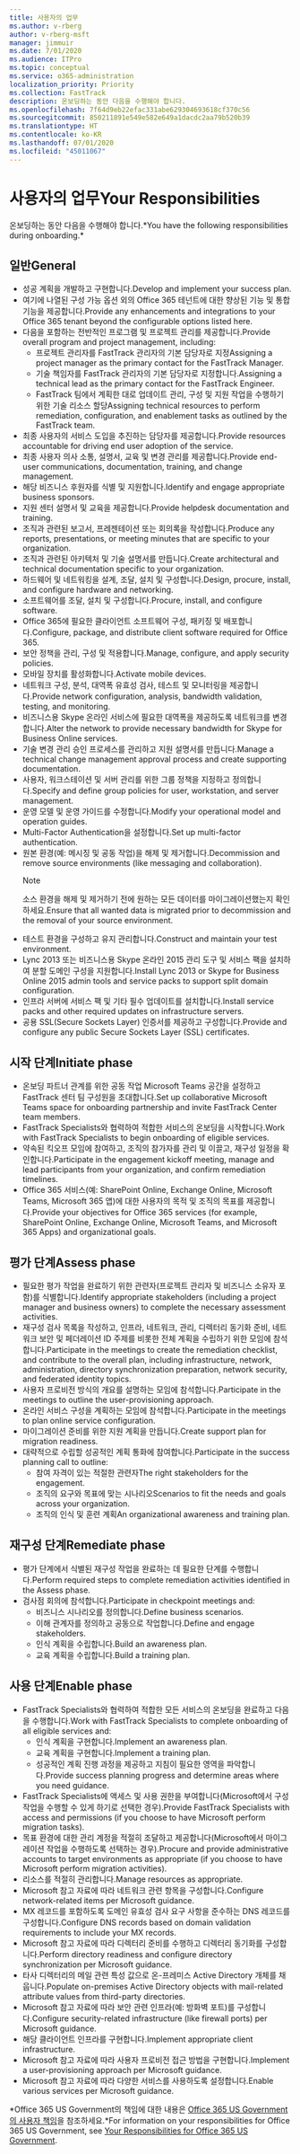 ```yaml
---
title: 사용자의 업무
ms.author: v-rberg
author: v-rberg-msft
manager: jimmuir
ms.date: 7/01/2020
ms.audience: ITPro
ms.topic: conceptual
ms.service: o365-administration
localization_priority: Priority
ms.collection: FastTrack
description: 온보딩하는 동안 다음을 수행해야 합니다.
ms.openlocfilehash: 7f64d9eb22efac331abe629304693618cf370c56
ms.sourcegitcommit: 850211891e549e582e649a1dacdc2aa79b520b39
ms.translationtype: HT
ms.contentlocale: ko-KR
ms.lasthandoff: 07/01/2020
ms.locfileid: "45011067"
---
```

# <a name="your-responsibilities"></a><span data-ttu-id="391ec-103">사용자의 업무</span><span class="sxs-lookup"><span data-stu-id="391ec-103">Your Responsibilities</span></span>

<span data-ttu-id="391ec-104">온보딩하는 동안 다음을 수행해야 합니다.\*</span><span class="sxs-lookup"><span data-stu-id="391ec-104">You have the following responsibilities during onboarding.\*</span></span>
  
## <a name="general"></a><span data-ttu-id="391ec-105">일반</span><span class="sxs-lookup"><span data-stu-id="391ec-105">General</span></span>

- <span data-ttu-id="391ec-106">성공 계획을 개발하고 구현합니다.</span><span class="sxs-lookup"><span data-stu-id="391ec-106">Develop and implement your success plan.</span></span>
- <span data-ttu-id="391ec-107">여기에 나열된 구성 가능 옵션 외의 Office 365 테넌트에 대한 향상된 기능 및 통합 기능을 제공합니다.</span><span class="sxs-lookup"><span data-stu-id="391ec-107">Provide any enhancements and integrations to your Office 365 tenant beyond the configurable options listed here.</span></span>  
- <span data-ttu-id="391ec-108">다음을 포함하는 전반적인 프로그램 및 프로젝트 관리를 제공합니다.</span><span class="sxs-lookup"><span data-stu-id="391ec-108">Provide overall program and project management, including:</span></span> 
  - <span data-ttu-id="391ec-109">프로젝트 관리자를 FastTrack 관리자의 기본 담당자로 지정</span><span class="sxs-lookup"><span data-stu-id="391ec-109">Assigning a project manager as the primary contact for the FastTrack Manager.</span></span>
  - <span data-ttu-id="391ec-110">기술 책임자를 FastTrack 관리자의 기본 담당자로 지정합니다.</span><span class="sxs-lookup"><span data-stu-id="391ec-110">Assigning a technical lead as the primary contact for the FastTrack Engineer.</span></span>
  - <span data-ttu-id="391ec-111">FastTrack 팀에서 계획한 대로 업데이트 관리, 구성 및 지원 작업을 수행하기 위한 기술 리소스 할당</span><span class="sxs-lookup"><span data-stu-id="391ec-111">Assigning technical resources to perform remediation, configuration, and enablement tasks as outlined by the FastTrack team.</span></span> 
- <span data-ttu-id="391ec-112">최종 사용자의 서비스 도입을 추진하는 담당자를 제공합니다.</span><span class="sxs-lookup"><span data-stu-id="391ec-112">Provide resources accountable for driving end user adoption of the service.</span></span> 
- <span data-ttu-id="391ec-113">최종 사용자 의사 소통, 설명서, 교육 및 변경 관리를 제공합니다.</span><span class="sxs-lookup"><span data-stu-id="391ec-113">Provide end-user communications, documentation, training, and change management.</span></span>
- <span data-ttu-id="391ec-114">해당 비즈니스 후원자를 식별 및 지원합니다.</span><span class="sxs-lookup"><span data-stu-id="391ec-114">Identify and engage appropriate business sponsors.</span></span>  
- <span data-ttu-id="391ec-115">지원 센터 설명서 및 교육을 제공합니다.</span><span class="sxs-lookup"><span data-stu-id="391ec-115">Provide helpdesk documentation and training.</span></span>  
- <span data-ttu-id="391ec-116">조직과 관련된 보고서, 프레젠테이션 또는 회의록을 작성합니다.</span><span class="sxs-lookup"><span data-stu-id="391ec-116">Produce any reports, presentations, or meeting minutes that are specific to your organization.</span></span> 
- <span data-ttu-id="391ec-117">조직과 관련된 아키텍처 및 기술 설명서를 만듭니다.</span><span class="sxs-lookup"><span data-stu-id="391ec-117">Create architectural and technical documentation specific to your organization.</span></span>   
- <span data-ttu-id="391ec-118">하드웨어 및 네트워킹을 설계, 조달, 설치 및 구성합니다.</span><span class="sxs-lookup"><span data-stu-id="391ec-118">Design, procure, install, and configure hardware and networking.</span></span>   
- <span data-ttu-id="391ec-119">소프트웨어를 조달, 설치 및 구성합니다.</span><span class="sxs-lookup"><span data-stu-id="391ec-119">Procure, install, and configure software.</span></span>  
- <span data-ttu-id="391ec-120">Office 365에 필요한 클라이언트 소프트웨어 구성, 패키징 및 배포합니다.</span><span class="sxs-lookup"><span data-stu-id="391ec-120">Configure, package, and distribute client software required for Office 365.</span></span>  
- <span data-ttu-id="391ec-121">보안 정책을 관리, 구성 및 적용합니다.</span><span class="sxs-lookup"><span data-stu-id="391ec-121">Manage, configure, and apply security policies.</span></span>
- <span data-ttu-id="391ec-122">모바일 장치를 활성화합니다.</span><span class="sxs-lookup"><span data-stu-id="391ec-122">Activate mobile devices.</span></span>
- <span data-ttu-id="391ec-123">네트워크 구성, 분석, 대역폭 유효성 검사, 테스트 및 모니터링을 제공합니다.</span><span class="sxs-lookup"><span data-stu-id="391ec-123">Provide network configuration, analysis, bandwidth validation, testing, and monitoring.</span></span> 
- <span data-ttu-id="391ec-124">비즈니스용 Skype 온라인 서비스에 필요한 대역폭을 제공하도록 네트워크를 변경합니다.</span><span class="sxs-lookup"><span data-stu-id="391ec-124">Alter the network to provide necessary bandwidth for Skype for Business Online services.</span></span> 
- <span data-ttu-id="391ec-125">기술 변경 관리 승인 프로세스를 관리하고 지원 설명서를 만듭니다.</span><span class="sxs-lookup"><span data-stu-id="391ec-125">Manage a technical change management approval process and create supporting documentation.</span></span>  
- <span data-ttu-id="391ec-126">사용자, 워크스테이션 및 서버 관리를 위한 그룹 정책을 지정하고 정의합니다.</span><span class="sxs-lookup"><span data-stu-id="391ec-126">Specify and define group policies for user, workstation, and server management.</span></span> 
- <span data-ttu-id="391ec-127">운영 모델 및 운영 가이드를 수정합니다.</span><span class="sxs-lookup"><span data-stu-id="391ec-127">Modify your operational model and operation guides.</span></span> 
- <span data-ttu-id="391ec-128">Multi-Factor Authentication을 설정합니다.</span><span class="sxs-lookup"><span data-stu-id="391ec-128">Set up multi-factor authentication.</span></span>  
- <span data-ttu-id="391ec-129">원본 환경(예: 메시징 및 공동 작업)을 해제 및 제거합니다.</span><span class="sxs-lookup"><span data-stu-id="391ec-129">Decommission and remove source environments (like messaging and collaboration).</span></span> 
    > [!NOTE]
    > <span data-ttu-id="391ec-130">소스 환경을 해제 및 제거하기 전에 원하는 모든 데이터를 마이그레이션했는지 확인하세요.</span><span class="sxs-lookup"><span data-stu-id="391ec-130">Ensure that all wanted data is migrated prior to decommission and the removal of your source environment.</span></span> 
- <span data-ttu-id="391ec-131">테스트 환경을 구성하고 유지 관리합니다.</span><span class="sxs-lookup"><span data-stu-id="391ec-131">Construct and maintain your test environment.</span></span>  
- <span data-ttu-id="391ec-132">Lync 2013 또는 비즈니스용 Skype 온라인 2015 관리 도구 및 서비스 팩을 설치하여 분할 도메인 구성을 지원합니다.</span><span class="sxs-lookup"><span data-stu-id="391ec-132">Install Lync 2013 or Skype for Business Online 2015 admin tools and service packs to support split domain configuration.</span></span>
- <span data-ttu-id="391ec-133">인프라 서버에 서비스 팩 및 기타 필수 업데이트를 설치합니다.</span><span class="sxs-lookup"><span data-stu-id="391ec-133">Install service packs and other required updates on infrastructure servers.</span></span> 
- <span data-ttu-id="391ec-134">공용 SSL(Secure Sockets Layer) 인증서를 제공하고 구성합니다.</span><span class="sxs-lookup"><span data-stu-id="391ec-134">Provide and configure any public Secure Sockets Layer (SSL) certificates.</span></span> 
    
## <a name="initiate-phase"></a><span data-ttu-id="391ec-135">시작 단계</span><span class="sxs-lookup"><span data-stu-id="391ec-135">Initiate phase</span></span>

- <span data-ttu-id="391ec-136">온보딩 파트너 관계를 위한 공동 작업 Microsoft Teams 공간을 설정하고 FastTrack 센터 팀 구성원을 초대합니다.</span><span class="sxs-lookup"><span data-stu-id="391ec-136">Set up collaborative Microsoft Teams space for onboarding partnership and invite FastTrack Center team members.</span></span>   
- <span data-ttu-id="391ec-137">FastTrack Specialists와 협력하여 적합한 서비스의 온보딩을 시작합니다.</span><span class="sxs-lookup"><span data-stu-id="391ec-137">Work with FastTrack Specialists to begin onboarding of eligible services.</span></span>    
- <span data-ttu-id="391ec-138">약속된 킥오프 모임에 참여하고, 조직의 참가자를 관리 및 이끌고, 재구성 일정을 확인합니다.</span><span class="sxs-lookup"><span data-stu-id="391ec-138">Participate in the engagement kickoff meeting, manage and lead participants from your organization, and confirm remediation timelines.</span></span>   
- <span data-ttu-id="391ec-139">Office 365 서비스(예: SharePoint Online, Exchange Online, Microsoft Teams, Microsoft 365 앱)에 대한 사용자의 목적 및 조직의 목표를 제공합니다.</span><span class="sxs-lookup"><span data-stu-id="391ec-139">Provide your objectives for Office 365 services (for example, SharePoint Online, Exchange Online, Microsoft Teams, and Microsoft 365 Apps) and organizational goals.</span></span>
    
## <a name="assess-phase"></a><span data-ttu-id="391ec-140">평가 단계</span><span class="sxs-lookup"><span data-stu-id="391ec-140">Assess phase</span></span>

- <span data-ttu-id="391ec-141">필요한 평가 작업을 완료하기 위한 관련자(프로젝트 관리자 및 비즈니스 소유자 포함)를 식별합니다.</span><span class="sxs-lookup"><span data-stu-id="391ec-141">Identify appropriate stakeholders (including a project manager and business owners) to complete the necessary assessment activities.</span></span>    
- <span data-ttu-id="391ec-142">재구성 검사 목록을 작성하고, 인프라, 네트워크, 관리, 디렉터리 동기화 준비, 네트워크 보안 및 페더레이션 ID 주제를 비롯한 전체 계획을 수립하기 위한 모임에 참석합니다.</span><span class="sxs-lookup"><span data-stu-id="391ec-142">Participate in the meetings to create the remediation checklist, and contribute to the overall plan, including infrastructure, network, administration, directory synchronization preparation, network security, and federated identity topics.</span></span>   
- <span data-ttu-id="391ec-143">사용자 프로비전 방식의 개요를 설명하는 모임에 참석합니다.</span><span class="sxs-lookup"><span data-stu-id="391ec-143">Participate in the meetings to outline the user-provisioning approach.</span></span>  
- <span data-ttu-id="391ec-144">온라인 서비스 구성을 계획하는 모임에 참석합니다.</span><span class="sxs-lookup"><span data-stu-id="391ec-144">Participate in the meetings to plan online service configuration.</span></span>    
- <span data-ttu-id="391ec-145">마이그레이션 준비를 위한 지원 계획을 만듭니다.</span><span class="sxs-lookup"><span data-stu-id="391ec-145">Create support plan for migration readiness.</span></span> 
- <span data-ttu-id="391ec-146">대략적으로 수립할 성공적인 계획 통화에 참여합니다.</span><span class="sxs-lookup"><span data-stu-id="391ec-146">Participate in the success planning call to outline:</span></span>   
  - <span data-ttu-id="391ec-147">참여 자격이 있는 적절한 관련자</span><span class="sxs-lookup"><span data-stu-id="391ec-147">The right stakeholders for the engagement.</span></span>  
  - <span data-ttu-id="391ec-148">조직의 요구와 목표에 맞는 시나리오</span><span class="sxs-lookup"><span data-stu-id="391ec-148">Scenarios to fit the needs and goals across your organization.</span></span>
  - <span data-ttu-id="391ec-149">조직의 인식 및 훈련 계획</span><span class="sxs-lookup"><span data-stu-id="391ec-149">An organizational awareness and training plan.</span></span>
    
## <a name="remediate-phase"></a><span data-ttu-id="391ec-150">재구성 단계</span><span class="sxs-lookup"><span data-stu-id="391ec-150">Remediate phase</span></span>

- <span data-ttu-id="391ec-151">평가 단계에서 식별된 재구성 작업을 완료하는 데 필요한 단계를 수행합니다.</span><span class="sxs-lookup"><span data-stu-id="391ec-151">Perform required steps to complete remediation activities identified in the Assess phase.</span></span> 
- <span data-ttu-id="391ec-152">검사점 회의에 참석합니다.</span><span class="sxs-lookup"><span data-stu-id="391ec-152">Participate in checkpoint meetings and:</span></span> 
  - <span data-ttu-id="391ec-153">비즈니스 시나리오를 정의합니다.</span><span class="sxs-lookup"><span data-stu-id="391ec-153">Define business scenarios.</span></span>   
  - <span data-ttu-id="391ec-154">이해 관계자를 정의하고 공동으로 작업합니다.</span><span class="sxs-lookup"><span data-stu-id="391ec-154">Define and engage stakeholders.</span></span>
  - <span data-ttu-id="391ec-155">인식 계획을 수립합니다.</span><span class="sxs-lookup"><span data-stu-id="391ec-155">Build an awareness plan.</span></span> 
  - <span data-ttu-id="391ec-156">교육 계획을 수립합니다.</span><span class="sxs-lookup"><span data-stu-id="391ec-156">Build a training plan.</span></span>
    
## <a name="enable-phase"></a><span data-ttu-id="391ec-157">사용 단계</span><span class="sxs-lookup"><span data-stu-id="391ec-157">Enable phase</span></span>

- <span data-ttu-id="391ec-158">FastTrack Specialists와 협력하여 적합한 모든 서비스의 온보딩을 완료하고 다음을 수행합니다.</span><span class="sxs-lookup"><span data-stu-id="391ec-158">Work with FastTrack Specialists to complete onboarding of all eligible services and:</span></span>  
  - <span data-ttu-id="391ec-159">인식 계획을 구현합니다.</span><span class="sxs-lookup"><span data-stu-id="391ec-159">Implement an awareness plan.</span></span>  
  - <span data-ttu-id="391ec-160">교육 계획을 구현합니다.</span><span class="sxs-lookup"><span data-stu-id="391ec-160">Implement a training plan.</span></span> 
  - <span data-ttu-id="391ec-161">성공적인 계획 진행 과정을 제공하고 지침이 필요한 영역을 파악합니다.</span><span class="sxs-lookup"><span data-stu-id="391ec-161">Provide success planning progress and determine areas where you need guidance.</span></span>
- <span data-ttu-id="391ec-162">FastTrack Specialists에 액세스 및 사용 권한을 부여합니다(Microsoft에서 구성 작업을 수행할 수 있게 하기로 선택한 경우).</span><span class="sxs-lookup"><span data-stu-id="391ec-162">Provide FastTrack Specialists with access and permissions (if you choose to have Microsoft perform migration tasks).</span></span>  
- <span data-ttu-id="391ec-163">목표 환경에 대한 관리 계정을 적절히 조달하고 제공합니다(Microsoft에서 마이그레이션 작업을 수행하도록 선택하는 경우).</span><span class="sxs-lookup"><span data-stu-id="391ec-163">Procure and provide administrative accounts to target environments as appropriate (if you choose to have Microsoft perform migration activities).</span></span>   
- <span data-ttu-id="391ec-164">리소스를 적절히 관리합니다.</span><span class="sxs-lookup"><span data-stu-id="391ec-164">Manage resources as appropriate.</span></span>   
- <span data-ttu-id="391ec-165">Microsoft 참고 자료에 따라 네트워크 관련 항목을 구성합니다.</span><span class="sxs-lookup"><span data-stu-id="391ec-165">Configure network-related items per Microsoft guidance.</span></span>  
- <span data-ttu-id="391ec-166">MX 레코드를 포함하도록 도메인 유효성 검사 요구 사항을 준수하는 DNS 레코드를 구성합니다.</span><span class="sxs-lookup"><span data-stu-id="391ec-166">Configure DNS records based on domain validation requirements to include your MX records.</span></span>   
- <span data-ttu-id="391ec-167">Microsoft 참고 자료에 따라 디렉터리 준비를 수행하고 디렉터리 동기화를 구성합니다.</span><span class="sxs-lookup"><span data-stu-id="391ec-167">Perform directory readiness and configure directory synchronization per Microsoft guidance.</span></span>
- <span data-ttu-id="391ec-168">타사 디렉터리의 메일 관련 특성 값으로 온-프레미스 Active Directory 개체를 채웁니다.</span><span class="sxs-lookup"><span data-stu-id="391ec-168">Populate on-premises Active Directory objects with mail-related attribute values from third-party directories.</span></span>   
- <span data-ttu-id="391ec-169">Microsoft 참고 자료에 따라 보안 관련 인프라(예: 방화벽 포트)를 구성합니다.</span><span class="sxs-lookup"><span data-stu-id="391ec-169">Configure security-related infrastructure (like firewall ports) per Microsoft guidance.</span></span>
- <span data-ttu-id="391ec-170">해당 클라이언트 인프라를 구현합니다.</span><span class="sxs-lookup"><span data-stu-id="391ec-170">Implement appropriate client infrastructure.</span></span>  
- <span data-ttu-id="391ec-171">Microsoft 참고 자료에 따라 사용자 프로비전 접근 방법을 구현합니다.</span><span class="sxs-lookup"><span data-stu-id="391ec-171">Implement a user-provisioning approach per Microsoft guidance.</span></span>  
- <span data-ttu-id="391ec-172">Microsoft 참고 자료에 따라 다양한 서비스를 사용하도록 설정합니다.</span><span class="sxs-lookup"><span data-stu-id="391ec-172">Enable various services per Microsoft guidance.</span></span>  
    
<span data-ttu-id="391ec-173">\*Office 365 US Government의 책임에 대한 내용은 [Office 365 US Government의 사용자 책임](US-Gov-appendix-your-responsibilities.md)을 참조하세요.</span><span class="sxs-lookup"><span data-stu-id="391ec-173">\*For information on your responsibilities for Office 365 US Government, see [Your Responsibilities for Office 365 US Government](US-Gov-appendix-your-responsibilities.md).</span></span>
  